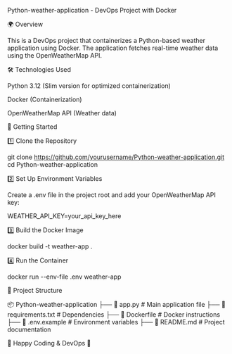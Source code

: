 Python-weather-application - DevOps Project with Docker

🌍 Overview

This is a DevOps project that containerizes a Python-based weather application using Docker. The application fetches real-time weather data using the OpenWeatherMap API.

🛠 Technologies Used

Python 3.12 (Slim version for optimized containerization)

Docker (Containerization)

OpenWeatherMap API (Weather data)

🚀 Getting Started

1️⃣ Clone the Repository

git clone https://github.com/yourusername/Python-weather-application.git
cd Python-weather-application

2️⃣ Set Up Environment Variables

Create a .env file in the project root and add your OpenWeatherMap API key:

WEATHER_API_KEY=your_api_key_here

3️⃣ Build the Docker Image

docker build -t weather-app .

4️⃣ Run the Container

docker run --env-file .env weather-app


📂 Project Structure

📦 Python-weather-application
├── 📄 app.py              # Main application file
├── 📄 requirements.txt    # Dependencies
├── 📄 Dockerfile          # Docker instructions
├── 📄 .env.example        # Environment variables 
├── 📄 README.md           # Project documentation


🎯 Happy Coding & DevOps 🚀

